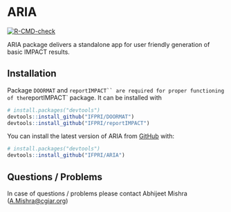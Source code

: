 
<!-- README.md is generated from README.Rmd. Please edit that file -->

# ARIA

<!-- badges: start -->

[![R-CMD-check](https://github.com/IFPRI/ARIA/actions/workflows/R-CMD-check.yaml/badge.svg)](https://github.com/IFPRI/ARIA/actions/workflows/R-CMD-check.yaml)
<!-- badges: end -->

ARIA package delivers a standalone app for user friendly generation of
basic IMPACT results.

## Installation

Package `DOORMAT` and
``` reportIMPACT`` are required for proper functioning of the ```reportIMPACT\`
package. It can be installed with

``` r
# install.packages("devtools")
devtools::install_github("IFPRI/DOORMAT")
devtools::install_github("IFPRI/reportIMPACT")
```

You can install the latest version of ARIA from
[GitHub](https://github.com/) with:

``` r
# install.packages("devtools")
devtools::install_github("IFPRI/ARIA")
```

## Questions / Problems

In case of questions / problems please contact Abhijeet Mishra
(<A.Mishra@cgiar.org>)
